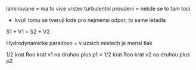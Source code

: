laminovane = ma to vice vrstev
turbulentni proudeni = nekde se to tam toci
- kvuli tomu se tvaruji lode pro nejmensi odpor, to same letadla

S1 * V1 = S2 * V2

Hydrodynamicke paradoxo = v uzsich mistech je mensi tlak

1/2 krat Roo krat v1 na druhou plus p1 = 1/2 krat Roo krat v2 na druhou plus p2